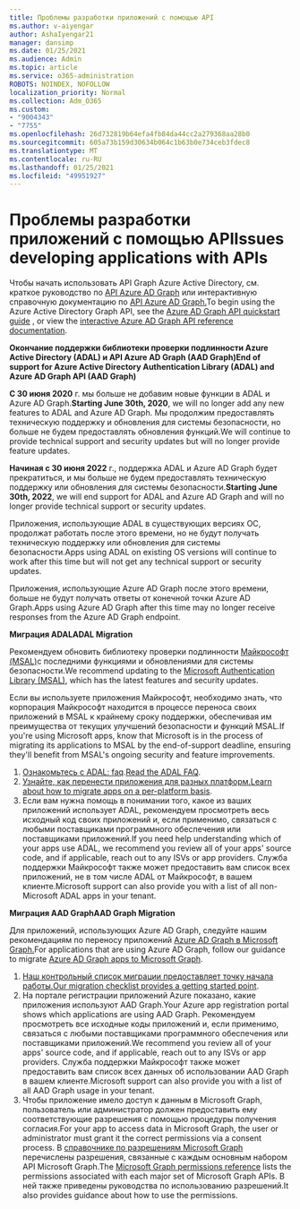 ```yaml
---
title: Проблемы разработки приложений с помощью API
ms.author: v-aiyengar
author: AshaIyengar21
manager: dansimp
ms.date: 01/25/2021
ms.audience: Admin
ms.topic: article
ms.service: o365-administration
ROBOTS: NOINDEX, NOFOLLOW
localization_priority: Normal
ms.collection: Adm_O365
ms.custom:
- "9004343"
- "7755"
ms.openlocfilehash: 26d732819b64efa4fb84da44cc2a279368aa28b0
ms.sourcegitcommit: 605a73b159d30634b064c1b63b0e734ceb3fdec8
ms.translationtype: MT
ms.contentlocale: ru-RU
ms.lasthandoff: 01/25/2021
ms.locfileid: "49951927"
---
```

# <a name="issues-developing-applications-with-apis"></a><span data-ttu-id="30a4b-102">Проблемы разработки приложений с помощью API</span><span class="sxs-lookup"><span data-stu-id="30a4b-102">Issues developing applications with APIs</span></span>

<span data-ttu-id="30a4b-103">Чтобы начать использовать API Graph Azure Active Directory, см. краткое руководство по [API Azure AD Graph](https://docs.microsoft.com/azure/active-directory/develop/microsoft-graph-intro) или интерактивную справочную документацию по [API Azure AD Graph.](https://docs.microsoft.com/previous-versions/azure/ad/graph/api/api-catalog)</span><span class="sxs-lookup"><span data-stu-id="30a4b-103">To begin using the Azure Active Directory Graph API, see the [Azure AD Graph API quickstart guide](https://docs.microsoft.com/azure/active-directory/develop/microsoft-graph-intro) , or view the [interactive Azure AD Graph API reference documentation](https://docs.microsoft.com/previous-versions/azure/ad/graph/api/api-catalog).</span></span>

<span data-ttu-id="30a4b-104">**Окончание поддержки библиотеки проверки подлинности Azure Active Directory (ADAL) и API Azure AD Graph (AAD Graph)**</span><span class="sxs-lookup"><span data-stu-id="30a4b-104">**End of support for Azure Active Directory Authentication Library (ADAL) and Azure AD Graph API (AAD Graph)**</span></span>

<span data-ttu-id="30a4b-105">**С 30 июня 2020** г. мы больше не добавим новые функции в ADAL и Azure AD Graph.</span><span class="sxs-lookup"><span data-stu-id="30a4b-105">**Starting June 30th, 2020**, we will no longer add any new features to ADAL and Azure AD Graph.</span></span> <span data-ttu-id="30a4b-106">Мы продолжим предоставлять техническую поддержку и обновления для системы безопасности, но больше не будем предоставлять обновления функций.</span><span class="sxs-lookup"><span data-stu-id="30a4b-106">We will continue to provide technical support and security updates but will no longer provide feature updates.</span></span>

<span data-ttu-id="30a4b-107">**Начиная с 30 июня 2022** г., поддержка ADAL и Azure AD Graph будет прекратиться, и мы больше не будем предоставлять техническую поддержку или обновления для системы безопасности.</span><span class="sxs-lookup"><span data-stu-id="30a4b-107">**Starting June 30th, 2022**, we will end support for ADAL and Azure AD Graph and will no longer provide technical support or security updates.</span></span>

<span data-ttu-id="30a4b-108">Приложения, использующие ADAL в существующих версиях ОС, продолжат работать после этого времени, но не будут получать техническую поддержку или обновления для системы безопасности.</span><span class="sxs-lookup"><span data-stu-id="30a4b-108">Apps using ADAL on existing OS versions will continue to work after this time but will not get any technical support or security updates.</span></span>

<span data-ttu-id="30a4b-109">Приложения, использующие Azure AD Graph после этого времени, больше не будут получать ответы от конечной точки Azure AD Graph.</span><span class="sxs-lookup"><span data-stu-id="30a4b-109">Apps using Azure AD Graph after this time may no longer receive responses from the Azure AD Graph endpoint.</span></span>

<span data-ttu-id="30a4b-110">**Миграция ADAL**</span><span class="sxs-lookup"><span data-stu-id="30a4b-110">**ADAL Migration**</span></span>

<span data-ttu-id="30a4b-111">Рекомендуем обновить библиотеку проверки подлинности [Майкрософт (MSAL)](https://docs.microsoft.com/azure/active-directory/develop/v2-overview)с последними функциями и обновлениями для системы безопасности.</span><span class="sxs-lookup"><span data-stu-id="30a4b-111">We recommend updating to the [Microsoft Authentication Library (MSAL)](https://docs.microsoft.com/azure/active-directory/develop/v2-overview), which has the latest features and security updates.</span></span>

<span data-ttu-id="30a4b-112">Если вы используете приложения Майкрософт, необходимо знать, что корпорация Майкрософт находится в процессе переноса своих приложений в MSAL к крайнему сроку поддержки, обеспечивая им преимущества от текущих улучшений безопасности и функций MSAL.</span><span class="sxs-lookup"><span data-stu-id="30a4b-112">If you're using Microsoft apps, know that Microsoft is in the process of migrating its applications to MSAL by the end-of-support deadline, ensuring they'll benefit from MSAL's ongoing security and feature improvements.</span></span>

1. <span data-ttu-id="30a4b-113">[Ознакомьтесь с ADAL: faq](https://docs.microsoft.com/azure/active-directory/develop/msal-migration#frequently-asked-questions-faq).</span><span class="sxs-lookup"><span data-stu-id="30a4b-113">[Read the ADAL FAQ](https://docs.microsoft.com/azure/active-directory/develop/msal-migration#frequently-asked-questions-faq).</span></span>
1. <span data-ttu-id="30a4b-114">[Узнайте, как перенести приложения для разных платформ.](https://docs.microsoft.com/azure/active-directory/develop/msal-migration#frequently-asked-questions-faq)</span><span class="sxs-lookup"><span data-stu-id="30a4b-114">[Learn about how to migrate apps on a per-platform basis](https://docs.microsoft.com/azure/active-directory/develop/msal-migration#frequently-asked-questions-faq).</span></span>
1. <span data-ttu-id="30a4b-115">Если вам нужна помощь в понимании того, какое из ваших приложений использует ADAL, рекомендуем просмотреть весь исходный код своих приложений и, если применимо, связаться с любыми поставщиками программного обеспечения или поставщиками приложений.</span><span class="sxs-lookup"><span data-stu-id="30a4b-115">If you need help understanding which of your apps use ADAL, we recommend you review all of your apps' source code, and if applicable, reach out to any ISVs or app providers.</span></span> <span data-ttu-id="30a4b-116">Служба поддержки Майкрософт также может предоставить вам список всех приложений, не в том числе ADAL от Майкрософт, в вашем клиенте.</span><span class="sxs-lookup"><span data-stu-id="30a4b-116">Microsoft support can also provide you with a list of all non-Microsoft ADAL apps in your tenant.</span></span>

<span data-ttu-id="30a4b-117">**Миграция AAD Graph**</span><span class="sxs-lookup"><span data-stu-id="30a4b-117">**AAD Graph Migration**</span></span>

<span data-ttu-id="30a4b-118">Для приложений, использующих Azure AD Graph, следуйте нашим рекомендациям по переносу приложений [Azure AD Graph в Microsoft Graph.](https://docs.microsoft.com/graph/migrate-azure-ad-graph-overview?view=graph-rest-1.0&preserve-view=true)</span><span class="sxs-lookup"><span data-stu-id="30a4b-118">For applications that are using Azure AD Graph, follow our guidance to migrate [Azure AD Graph apps to Microsoft Graph](https://docs.microsoft.com/graph/migrate-azure-ad-graph-overview?view=graph-rest-1.0&preserve-view=true).</span></span>

1. <span data-ttu-id="30a4b-119">[Наш контрольный список миграции предоставляет точку начала работы.](https://docs.microsoft.com/graph/migrate-azure-ad-graph-planning-checklist)</span><span class="sxs-lookup"><span data-stu-id="30a4b-119">[Our migration checklist provides a getting started point](https://docs.microsoft.com/graph/migrate-azure-ad-graph-planning-checklist).</span></span> 
1. <span data-ttu-id="30a4b-120">На портале регистрации приложений Azure показано, какие приложения используют AAD Graph.</span><span class="sxs-lookup"><span data-stu-id="30a4b-120">Your Azure app registration portal shows which applications are using AAD Graph.</span></span> <span data-ttu-id="30a4b-121">Рекомендуем просмотреть все исходные коды приложений и, если применимо, связаться с любыми поставщиками программного обеспечения или поставщиками приложений.</span><span class="sxs-lookup"><span data-stu-id="30a4b-121">We recommend you review all of your apps' source code, and if applicable, reach out to any ISVs or app providers.</span></span> <span data-ttu-id="30a4b-122">Служба поддержки Майкрософт также может предоставить вам список всех данных об использовании AAD Graph в вашем клиенте.</span><span class="sxs-lookup"><span data-stu-id="30a4b-122">Microsoft support can also provide you with a list of all AAD Graph usage in your tenant.</span></span>
1. <span data-ttu-id="30a4b-123">Чтобы приложение имело доступ к данным в Microsoft Graph, пользователь или администратор должен предоставить ему соответствующие разрешения с помощью процедуры получения согласия.</span><span class="sxs-lookup"><span data-stu-id="30a4b-123">For your app to access data in Microsoft Graph, the user or administrator must grant it the correct permissions via a consent process.</span></span> <span data-ttu-id="30a4b-124">В [справочнике по разрешениям Microsoft Graph](https://docs.microsoft.com/graph/permissions-reference?context=graph%2Fapi%2Fbeta&view=graph-rest-beta&preserve-view=true) перечислены разрешения, связанные с каждым основным набором API Microsoft Graph.</span><span class="sxs-lookup"><span data-stu-id="30a4b-124">The [Microsoft Graph permissions reference](https://docs.microsoft.com/graph/permissions-reference?context=graph%2Fapi%2Fbeta&view=graph-rest-beta&preserve-view=true) lists the permissions associated with each major set of Microsoft Graph APIs.</span></span> <span data-ttu-id="30a4b-125">В ней также приведены руководства по использованию разрешений.</span><span class="sxs-lookup"><span data-stu-id="30a4b-125">It also provides guidance about how to use the permissions.</span></span>

